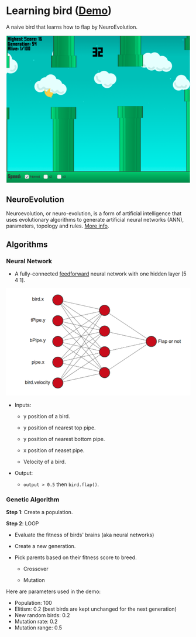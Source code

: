 # Learning bird ([Demo](https://khanhnb.github.io/learning-bird/demo/))

  

A naive bird that learns how to flap by NeuroEvolution.

  

![image](/Assets/sprites/sc.png)

  

## NeuroEvolution

  

Neuroevolution, or neuro-evolution, is a form of artificial intelligence that uses evolutionary algorithms to generate artificial neural networks (ANN), parameters, topology and rules. [More info](https://en.wikipedia.org/wiki/Neuroevolution).

  

  

## Algorithms

  

### Neural Network

  

* A fully-connected [feedforward](https://en.wikipedia.org/wiki/Feedforward_neural_network) neural network with one hidden layer [5 4 1].

  

![image](Assets/sprites/nn.png)

* Inputs:

    * y position of a bird.

    * y position of nearest top pipe.

    * y position of nearest bottom pipe.

    * x position of neaset pipe.

    * Velocity of a bird.

* Output:

    * `output > 0.5` then `bird.flap()`.

### Genetic Algorithm

**Step 1**: Create a population.

**Step 2**: LOOP

* Evaluate the fitness of birds' brains (aka neural networks)

* Create a new generation.

* Pick parents based on their fitness score to breed.

	* Crossover

	* Mutation

Here are parameters used in the demo:
*	Population: 100
*	Elitism: 0.2 (best birds are kept unchanged for the next generation)
*	New random birds: 0.2
*	Mutation rate: 0.2
*	Mutation range: 0.5
